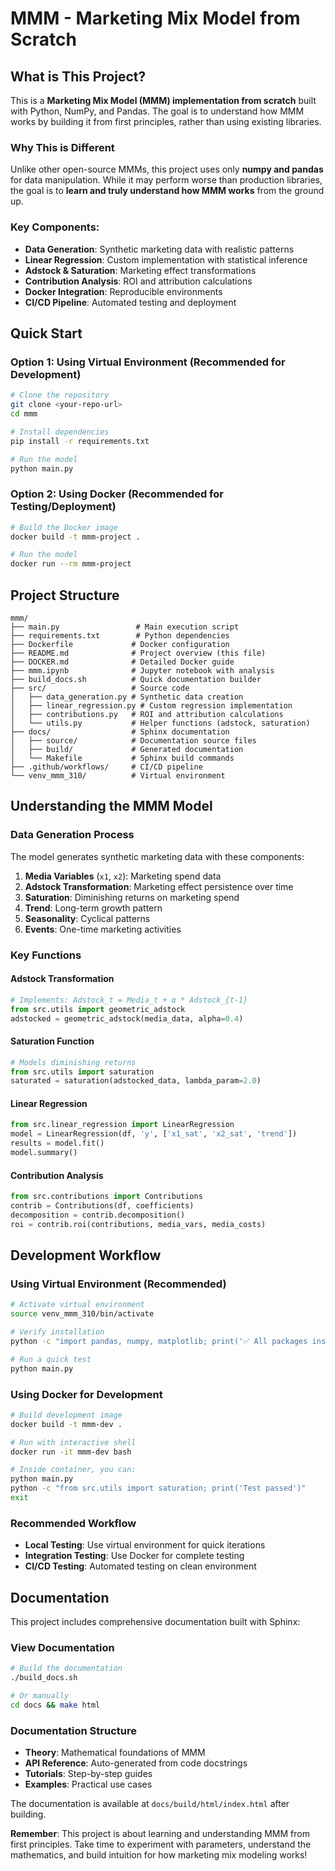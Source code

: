 # MMM - Marketing Mix Model from Scratch

## What is This Project?

This is a **Marketing Mix Model (MMM) implementation from scratch** built with Python, NumPy, and Pandas. The goal is to understand how MMM works by building it from first principles, rather than using existing libraries.

### Why This is Different
Unlike other open-source MMMs, this project uses only **numpy and pandas** for data manipulation. While it may perform worse than production libraries, the goal is to **learn and truly understand how MMM works** from the ground up.

### Key Components:
- **Data Generation**: Synthetic marketing data with realistic patterns
- **Linear Regression**: Custom implementation with statistical inference
- **Adstock & Saturation**: Marketing effect transformations
- **Contribution Analysis**: ROI and attribution calculations
- **Docker Integration**: Reproducible environments
- **CI/CD Pipeline**: Automated testing and deployment

## Quick Start

### Option 1: Using Virtual Environment (Recommended for Development)
```bash
# Clone the repository
git clone <your-repo-url>
cd mmm

# Install dependencies
pip install -r requirements.txt

# Run the model
python main.py
```

### Option 2: Using Docker (Recommended for Testing/Deployment)
```bash
# Build the Docker image
docker build -t mmm-project .

# Run the model
docker run --rm mmm-project
```

## Project Structure

```
mmm/
├── main.py                 # Main execution script
├── requirements.txt        # Python dependencies
├── Dockerfile             # Docker configuration
├── README.md              # Project overview (this file)
├── DOCKER.md              # Detailed Docker guide
├── mmm.ipynb              # Jupyter notebook with analysis
├── build_docs.sh          # Quick documentation builder
├── src/                   # Source code
│   ├── data_generation.py # Synthetic data creation
│   ├── linear_regression.py # Custom regression implementation
│   ├── contributions.py   # ROI and attribution calculations
│   └── utils.py           # Helper functions (adstock, saturation)
├── docs/                  # Sphinx documentation
│   ├── source/            # Documentation source files
│   ├── build/             # Generated documentation
│   └── Makefile           # Sphinx build commands
├── .github/workflows/     # CI/CD pipeline
└── venv_mmm_310/          # Virtual environment
```

## Understanding the MMM Model

### Data Generation Process

The model generates synthetic marketing data with these components:

1. **Media Variables** (`x1`, `x2`): Marketing spend data
2. **Adstock Transformation**: Marketing effect persistence over time
3. **Saturation**: Diminishing returns on marketing spend
4. **Trend**: Long-term growth pattern
5. **Seasonality**: Cyclical patterns
6. **Events**: One-time marketing activities

### Key Functions

#### Adstock Transformation
```python
# Implements: Adstock_t = Media_t + α * Adstock_{t-1}
from src.utils import geometric_adstock
adstocked = geometric_adstock(media_data, alpha=0.4)
```

#### Saturation Function
```python
# Models diminishing returns
from src.utils import saturation
saturated = saturation(adstocked_data, lambda_param=2.0)
```

#### Linear Regression
```python
from src.linear_regression import LinearRegression
model = LinearRegression(df, 'y', ['x1_sat', 'x2_sat', 'trend'])
results = model.fit()
model.summary()
```

#### Contribution Analysis
```python
from src.contributions import Contributions
contrib = Contributions(df, coefficients)
decomposition = contrib.decomposition()
roi = contrib.roi(contributions, media_vars, media_costs)
```

## Development Workflow

### Using Virtual Environment (Recommended)
```bash
# Activate virtual environment
source venv_mmm_310/bin/activate

# Verify installation
python -c "import pandas, numpy, matplotlib; print('✅ All packages installed')"

# Run a quick test
python main.py
```

### Using Docker for Development
```bash
# Build development image
docker build -t mmm-dev .

# Run with interactive shell
docker run -it mmm-dev bash

# Inside container, you can:
python main.py
python -c "from src.utils import saturation; print('Test passed')"
exit
```


### Recommended Workflow
- **Local Testing**: Use virtual environment for quick iterations
- **Integration Testing**: Use Docker for complete testing
- **CI/CD Testing**: Automated testing on clean environment

## Documentation

This project includes comprehensive documentation built with Sphinx:

### View Documentation
```bash
# Build the documentation
./build_docs.sh

# Or manually
cd docs && make html
```

### Documentation Structure
- **Theory**: Mathematical foundations of MMM
- **API Reference**: Auto-generated from code docstrings
- **Tutorials**: Step-by-step guides
- **Examples**: Practical use cases

The documentation is available at `docs/build/html/index.html` after building.

**Remember**: This project is about learning and understanding MMM from first principles. Take time to experiment with parameters, understand the mathematics, and build intuition for how marketing mix modeling works!
